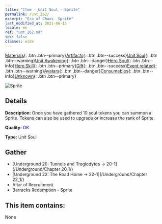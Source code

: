 ```yaml
---
title: "Item - Unit Soul - Sprite"
permalink: /unt_262/
excerpt: "Era of Chaos  Sprite"
last_modified_at: 2021-06-15
locale: en
ref: "unt_262.md"
toc: false
classes: wide
---
```

 [Materials](/Items/){: .btn .btn--primary}[Artifacts](/Items/Artifacts/){: .btn .btn--success}[Unit Soul](/Items/UnitSoul/){: .btn .btn--warning}[Unit Awakening](/Items/UnitAwakening/){: .btn .btn--danger}[Hero Soul](/Items/HeroSoul/){: .btn .btn--info}[Hero Skill](/Items/HeroSkill/){: .btn .btn--primary}[Gift](/Items/Gift/){: .btn .btn--success}[Event related](/Items/Events/){: .btn .btn--warning}[Avatars](/Items/Avatars/){: .btn .btn--danger}[Consumables](/Items/Consumables/){: .btn .btn--info}[Unknown](/Items/Unknown/){: .btn .btn--primary}

 ![Sprite](/images/u/ti_mofaxianling.jpg)

## Details
 **Description:** Once you have gathered 10 soul tokens you can summon a Sprite. Tokens can also be used to upgrade or increase the rank of Sprite.

 **Quality:** <span style="color: #0000CD">OK</span>

 **Type:** Unit Soul

## Gather

*    [Underground 20: Tunnels and Troglodytes -> 20-1](/Underground/Chapter 20_1/) 
*    [Underground 22: The Road Home -> 22-1](/Underground/Chapter 22_1/) 
*    Altar of Recruitment 
*    Barracks Redemption - Sprite 

## This item contains:

  None

